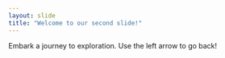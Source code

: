 ```yaml
---
layout: slide
title: "Welcome to our second slide!"
---
```

Embark a journey to exploration.
Use the left arrow to go back!
